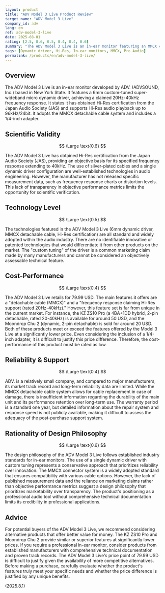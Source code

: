 ```yaml
---
layout: product
title: "ADV Model 3 Live Product Review"
target_name: "ADV Model 3 Live"
company_id: adv
lang: en
ref: adv-model-3-live
date: 2025-08-01
rating: [2.5, 0.6, 0.5, 0.4, 0.4, 0.6]
summary: "The ADV Model 3 Live is an in-ear monitor featuring an MMCX connector and claiming Hi-Res support. However, with numerous products on the market offering equivalent or better features at a lower price, its 79.99 USD price point lacks competitiveness."
tags: [Dynamic driver, Hi-Res, In-ear monitors, MMCX, Pro Audio]
permalink: /products/en/adv-model-3-live/
---
```

## Overview

The ADV Model 3 Live is an in-ear monitor developed by ADV. (ADVSOUND, Inc.) based in New York State. It features a 6mm custom-tuned super-wideband micro dynamic driver, achieving a claimed 20Hz-40kHz frequency response. It states it has obtained Hi-Res certification from the Japan Audio Society (JAS) and supports Hi-Res audio playback up to 96kHz/24bit. It adopts the MMCX detachable cable system and includes a 1/4-inch adapter.

## Scientific Validity

$$ \Large \text{0.6} $$

The ADV Model 3 Live has obtained Hi-Res certification from the Japan Audio Society (JAS), providing an objective basis for its specified frequency response extending to 40kHz. The use of silver-plated cables and a single dynamic driver configuration are well-established technologies in audio engineering. However, the manufacturer has not released specific measurement data, such as frequency response charts or distortion levels. This lack of transparency in objective performance metrics limits the opportunity for scientific verification.

## Technology Level

$$ \Large \text{0.5} $$

The technologies featured in the ADV Model 3 Live (6mm dynamic driver, MMCX detachable cable, Hi-Res certification) are all standard and widely adopted within the audio industry. There are no identifiable innovative or patented technologies that would differentiate it from other products on the market. The "custom tuning" of the driver is a common marketing claim made by many manufacturers and cannot be considered an objectively assessable technical feature.

## Cost-Performance

$$ \Large \text{0.4} $$

The ADV Model 3 Live retails for 79.99 USD. The main features it offers are a "detachable cable (MMCX)" and a "frequency response claiming Hi-Res support (rated 20Hz-40kHz)." However, this feature set is far from unique in the current market. For instance, the KZ ZS10 Pro (a 4BA+1DD hybrid, 2-pin detachable, rated 20-40kHz) is available for around 50 USD, and the Moondrop Chu 2 (dynamic, 2-pin detachable) is sold for around 20 USD. Both of these products meet or exceed the features offered by the Model 3 Live at a significantly lower price. Even considering the inclusion of a 1/4-inch adapter, it is difficult to justify this price difference. Therefore, the cost-performance of this product must be rated as low.

## Reliability & Support

$$ \Large \text{0.4} $$

ADV. is a relatively small company, and compared to major manufacturers, its market track record and long-term reliability data are limited. While the MMCX detachable cable system allows for cable replacement in case of damage, there is insufficient information regarding the durability of the main unit and its performance retention over long-term use. The warranty period is a standard one year, but detailed information about the repair system and response speed is not publicly available, making it difficult to assess the adequacy of the post-purchase support system.

## Rationality of Design Philosophy

$$ \Large \text{0.6} $$

The design philosophy of the ADV Model 3 Live follows established industry standards for in-ear monitors. The use of a single dynamic driver with custom tuning represents a conservative approach that prioritizes reliability over innovation. The MMCX connector system is a widely adopted standard that ensures compatibility with various cable options. However, the lack of published measurement data and the reliance on marketing claims rather than objective performance metrics suggest a design philosophy that prioritizes marketability over transparency. The product's positioning as a professional audio tool without comprehensive technical documentation limits its credibility in professional applications.

## Advice

For potential buyers of the ADV Model 3 Live, we recommend considering alternative products that offer better value for money. The KZ ZS10 Pro and Moondrop Chu 2 provide similar or superior features at significantly lower prices. If you require a professional in-ear monitor, consider products from established manufacturers with comprehensive technical documentation and proven track records. The ADV Model 3 Live's price point of 79.99 USD is difficult to justify given the availability of more competitive alternatives. Before making a purchase, carefully evaluate whether the product's features truly meet your specific needs and whether the price difference is justified by any unique benefits.

(2025.8.1)
